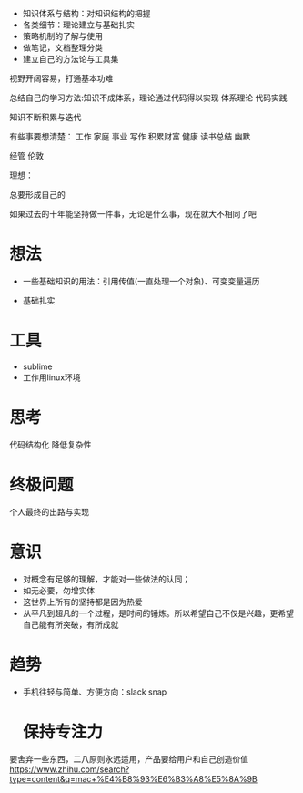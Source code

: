 - 知识体系与结构：对知识结构的把握
- 各类细节：理论建立与基础扎实
- 策略机制的了解与使用
- 做笔记，文档整理分类
- 建立自己的方法论与工具集

视野开阔容易，打通基本功难

总结自己的学习方法:知识不成体系，理论通过代码得以实现 体系理论 代码实践

知识不断积累与迭代

有些事要想清楚： 工作 家庭 事业 写作 积累财富 健康 读书总结 幽默

经管 伦敦

理想：

总要形成自己的

如果过去的十年能坚持做一件事，无论是什么事，现在就大不相同了吧

# 想法

- 一些基础知识的用法：引用传值(一直处理一个对象)、可变变量遍历

- 基础扎实

# 工具

- sublime
- 工作用linux环境

# 思考

代码结构化 降低复杂性

# 终极问题

个人最终的出路与实现

# 意识

- 对概念有足够的理解，才能对一些做法的认同；
- 如无必要，勿增实体
- 这世界上所有的坚持都是因为热爱
- 从平凡到超凡的一个过程，是时间的锤炼。所以希望自己不仅是兴趣，更希望自己能有所突破，有所成就

# 趋势

- 手机往轻与简单、方便方向：slack snap

  # 保持专注力

要舍弃一些东西，二八原则永远适用，产品要给用户和自己创造价值 <https://www.zhihu.com/search?type=content&q=mac+%E4%B8%93%E6%B3%A8%E5%8A%9B>
